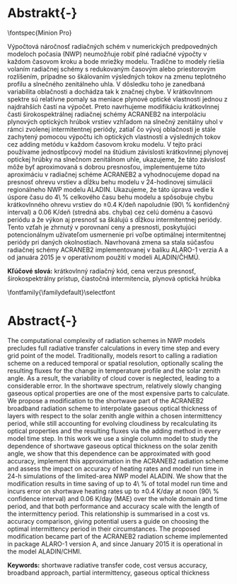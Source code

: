 Abstrakt{-}
========

\fontspec{Minion Pro}

Výpočtová náročnosť radiačných schém v numerických predpovedných modeloch
počasia (NWP) neumožňuje robiť plné radiačné
výpočty v každom časovom kroku a bode mriežky modelu.
Tradične to modely riešia volaním radiačnej schémy s redukovaným časovým
alebo priestorovým rozlíšením, prípadne so škálovaním výsledných tokov
na zmenu teplotného profilu a slnečného zenitálneho uhla. V dôsledku toho
je zanedbaná variabilita oblačnosti a dochádza tak k značnej chybe.
V krátkovlnnom spektre sú relatívne pomaly sa meniace plynové
optické vlastnosti jednou z najdrahších častí na výpočet. Preto navrhujeme
modifikáciu krátkovlnnej časti širokospektrálnej radiačnej schémy
ACRANEB2 na interpoláciu plynových optických hrúbok vrstiev vzhľadom na
slnečný zenitálny uhol v rámci zvolenej intermitentnej periódy,
zatiaľ čo vývoj oblačnosti je stále zachytený pomocou výpočtu ich
optických vlastností a výsledných tokov cez
adding metódu v každom časovom kroku modelu. V tejto práci používame
jednostĺpcový model na štúdium závislosti krátkovlnnej plynovej optickej
hrúbky na slnečnom zenitálnom uhle, ukazujeme, že táto závislosť
môže byť aproximovaná s dobrou presnosťou, implementujeme túto aproximáciu
v radiačnej schéme ACRANEB2 a vyhodnocujeme dopad na presnosť ohrevu
vrstiev a dĺžku behu modelu v 24-hodinovej simulácii regionálneho NWP
modelu ALADIN. Ukazujeme, že táto úprava vedie k úspore času do 4\ %
celkového času behu modelu a spôsobuje chybu krátkovlnného ohrevu vrstiev
do ±0.4 K/deň napoludnie (90\ % konfidenčný interval) a 0.06 K/deň
(stredná abs. chyba) cez celú doménu a časovú periódu a že
výkon aj presnosť sa škálujú s dĺžkou intermitentnej periódy.
Tento vzťah je zhrnutý v porovnaní ceny a presnosti, poskytujúci
potencionálnym užívateľom usmernenie pri voľbe optimálnej intermitentnej
periódy pri daných okolnostiach. Navrhovaná zmena sa stala súčasťou
radiačnej schémy ACRANEB2 implementovanej v balíku ALARO-1 verzia A
a od januára 2015 je v operatívnom použití v modeli ALADIN/ČHMÚ.

**Kľúčové slová:** krátkovlnný radiačný kód, cena verzus presnosť,
širokospektrálny prístup, čiastočná intermitencia, plynová optická hrúbka

\fontfamily{\familydefault}\selectfont

Abstract{-}
========

The computational complexity of radiation schemes in NWP models
precludes full radiative transfer calculations in every time step
and every grid point of the model. Traditionally, models resort to calling
a radiation scheme on a reduced temporal or spatial resolution, optionally
scaling the resulting fluxes for the change in temperature profile
and the solar zenith angle. As a result, the variability of cloud cover is
neglected, leading to a considerable error. In the shortwave spectrum,
relatively slowly changing gaseous optical properties are one of the most
expensive parts to calculate. We propose a modification to the shortwave part
of the ACRANEB2 broadband radiation scheme to interpolate gaseous optical
thickness of layers with respect to the solar zenith angle within
a chosen intermittency period, while still accounting for evolving cloudiness
by recalculating its optical properties and the resulting
fluxes via the adding method in every model time step.
In this work we use a single column model to study the dependence
of shortwave gaseous optical thickness on the solar zenith angle,
we show that this dependence can be approximated with good accuracy,
implement this approximation in the ACRANEB2 radiation scheme
and assess the impact on accuracy of heating rates and model run time
in 24-h simulations of the limited-area NWP model ALADIN. We show that
the modification results in time saving of up to 4\ % of total model run time
and incurs error on shortwave heating rates up to ±0.4 K/day at noon
(90\ % confidence interval)
and 0.06 K/day (MAE) over the whole domain and time period,
and that both performance and accuracy scale with the length of the
intermittency period. This relationship is summarised in
a cost vs. accuracy comparison, giving potential users a guide on choosing
the optimal intermittency period in their circumstances.
The proposed modification became part of the ACRANEB2 radiation scheme
implemented in package ALARO-1 version A, and since January 2015
it is operational in the model ALADIN/CHMI.

**Keywords:** shortwave radiative transfer code, cost versus accuracy,
broadband approach, partial intermittency, gaseous optical thickness
